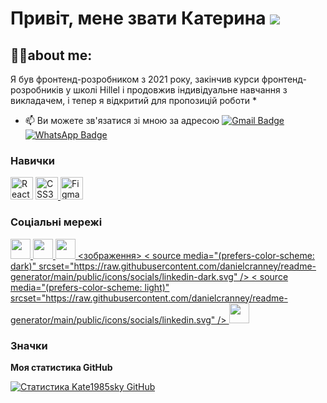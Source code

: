 # **Привіт, мене звати Катерина ![](https://user-images.githubusercontent.com/18350557/176309783-0785949b-9127-417c-8b55-ab5a4333674e.gif)**



## :man_technologist:about me: 

Я був фронтенд-розробником з 2021 року, закінчив курси фронтенд-розробників у школі Hillel і продовжив індивідуальне навчання з викладачем, і тепер я відкритий для пропозицій роботи * 

- :mailbox: Ви можете зв'язатися зі мною за адресою  [![Gmail Badge](https://img.shields.io/badge/-Gmail-red?style=flat&logo=Gmail&logoColor=white)](mailto:korickaakaterina@gmail.com) [![WhatsApp Badge](https://img.shields.io/badge/WhatsAPP-green)](https://wa.me/3852159796)


### Навички

<p align="left">
 <a href="https://reactjs.org/" target= "_blank" rel="noreferrer"><img src="https://raw.githubusercontent.com/danielcranney/readme-generator/main/public/icons/skills/react-colored.svg" width="36" height ="36" alt="React" /></a> <a href="https://www.w3.org/TR/CSS/#css" target="_blank" rel="noreferrer"><img src="https://raw.githubusercontent.com/danielcranney/readme-generator/main/public/icons/skills/css3-colored.svg" width="36" height="36" alt="CSS3" /> </a>  <a href="https://www.figma . com/" target="_blank" rel="noreferrer"><img src="https://raw.githubusercontent.com/danielcranney/readme-generator/main/public/icons/skills/figma-colored.svg" ширина ="36" height="36" alt="Figma" /></a>
  
</p>


### Соціальні мережі

<p align="left"> </p> <a href="https://www.facebook.com/profile.php?id=100004466434499" target="_blank" rel="noreferrer"> <picture> <source media="(prefers-color-scheme: dark )" srcset="https://raw.githubusercontent.com/danielcranney/readme-generator/main/public/icons/socials/facebook-dark.svg" /> <source media="(prefers-color-scheme: light )" srcset="https://raw.githubusercontent.com/danielcranney/readme-generator/main/public/icons/socials/facebook.svg" /> <img src="https://raw.githubusercontent.com/ danielcranney/readme-generator/main/public/icons/socials/facebook.svg" width="32" height="32" /> </picture> </a> <a href="https://www.github.com/K" target="_blank" rel="noreferrer"> <picture> <source media="(prefers-color-scheme: dark)" srcset="https ://raw.githubusercontent.com/danielcranney/readme-generator/main/public/icons/socials/github-dark.svg" /> <source media="(prefers-color-scheme: light)" srcset="https ://raw.githubusercontent.com/danielcranney/readme-generator/main/public/icons/socials/github.svg" /> <img src="https://raw.githubusercontent.com/danielcranney/readme-generator/ main/public/icons/socials/github.svg" width="32" height="32" /> </picture> </a> <a href="http://www.instagram.com/Katyakoritskaya" target="_blank" rel="noreferrer"> <picture> <source media="(prefers-color-scheme: dark)" srcset="undefined " /> <source media="(prefers-color-scheme: light)" srcset="https://raw.githubusercontent.com/danielcranney/readme-generator/main/public/icons/socials/instagram.svg" / > <img src="https://raw.githubusercontent.com/danielcranney/readme-generator/main/public/icons/socials/instagram.svg" width="32" height="32" /> </picture> </a> <a href="https://www.linkedin.com/in/https://www.linkedin.com/in/katrina-korytska-705685205" target="_blank" rel="noreferrer"> <зображення> < source media="(prefers-color-scheme: dark)" srcset="https://raw.githubusercontent.com/danielcranney/readme-generator/main/public/icons/socials/linkedin-dark.svg" /> < source media="(prefers-color-scheme: light)" srcset="https://raw.githubusercontent.com/danielcranney/readme-generator/main/public/icons/socials/linkedin.svg" /> <img src ="https://raw.githubusercontent.com/danielcranney/readme-generator/main/public/icons/socials/linkedin.svg" width="32" height="32" /> </picture> </a>

### Значки

<b>Моя статистика GitHub</b>

<a href="http://www.github.com/Kate1985sky"><img src="https://github-readme-stats.vercel.app/api?username=Kate1985sky&show_icons=true&hide=&count_private=true&title_color=0891b2&text_color =ffffff&icon_color=0891b2&bg_color=1c1917&hide_border=true&show_icons=true" alt="Статистика Kate1985sky GitHub" /></a>
